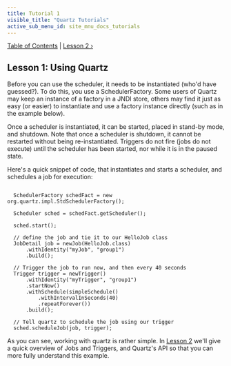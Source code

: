 ```yaml
---
title: Tutorial 1
visible_title: "Quartz Tutorials"
active_sub_menu_id: site_mnu_docs_tutorials
---
```

<div class="secNavPanel">
          <a href="./index.md" title="Go to Tutorial Table of Contents">Table of Contents</a> |
          <a href="./tutorial-lesson-02.md">Lesson 2&nbsp;&rsaquo;</a>
</div>

## Lesson 1: Using Quartz

Before you can use the scheduler, it needs to be instantiated (who'd have guessed?). To do this, you use a
SchedulerFactory. Some users of Quartz may keep an instance of a factory in a JNDI store, others may find it
just as easy (or easier) to instantiate and use a factory instance directly (such as in the example below).

Once a scheduler is instantiated, it can be started, placed in stand-by mode, and shutdown. Note that once a
scheduler is shutdown, it cannot be restarted without being re-instantiated. Triggers do not fire (jobs do not execute)
until the scheduler has been started, nor while it is in the paused state.

Here's a quick snippet of code, that instantiates and starts a scheduler, and schedules a job for execution:

<pre class="prettyprint highlight"><code class="language-java" data-lang="java">
  SchedulerFactory schedFact = new org.quartz.impl.StdSchedulerFactory();

  Scheduler sched = schedFact.getScheduler();

  sched.start();

  // define the job and tie it to our HelloJob class
  JobDetail job = newJob(HelloJob.class)
      .withIdentity("myJob", "group1")
      .build();

  // Trigger the job to run now, and then every 40 seconds
  Trigger trigger = newTrigger()
      .withIdentity("myTrigger", "group1")
      .startNow()
      .withSchedule(simpleSchedule()
          .withIntervalInSeconds(40)
          .repeatForever())
      .build();

  // Tell quartz to schedule the job using our trigger
  sched.scheduleJob(job, trigger);
</code></pre>


As you can see, working with quartz is rather simple. In <a href="./tutorial-lesson-02.md"
title="Tutorial Lesson 2">Lesson 2</a> we'll give a quick overview of Jobs and Triggers, and Quartz's API so that
you can more fully understand this example.
